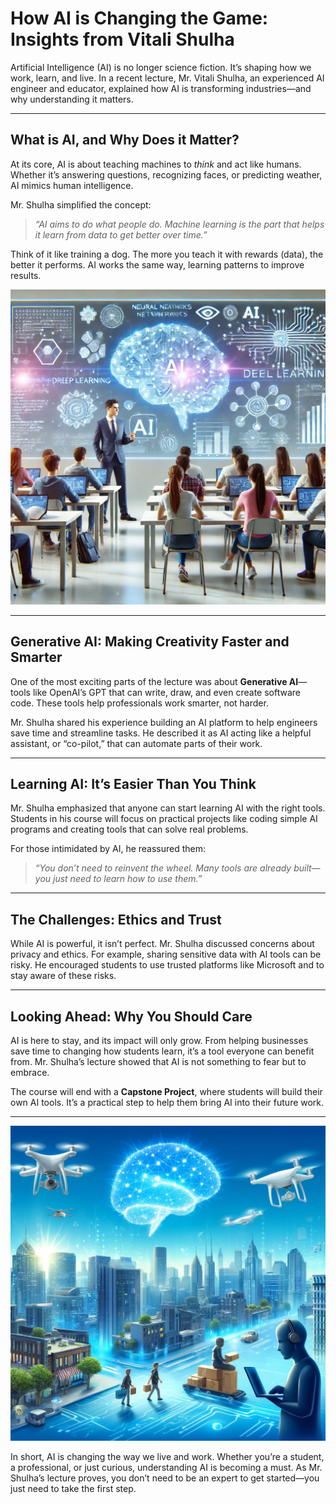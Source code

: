 # How AI is Changing the Game: Insights from Vitali Shulha  

Artificial Intelligence (AI) is no longer science fiction. It’s shaping how we work, learn, and live. In a recent lecture, Mr. Vitali Shulha, an experienced AI engineer and educator, explained how AI is transforming industries—and why understanding it matters.  

---

## What is AI, and Why Does it Matter?  

At its core, AI is about teaching machines to *think* and act like humans. Whether it’s answering questions, recognizing faces, or predicting weather, AI mimics human intelligence.  

Mr. Shulha simplified the concept:  
> *“AI aims to do what people do. Machine learning is the part that helps it learn from data to get better over time.”*  

Think of it like training a dog. The more you teach it with rewards (data), the better it performs. AI works the same way, learning patterns to improve results.  

![AI Classroom Scene](./Images/Blog%20post%20image%201.png)  

---

## Generative AI: Making Creativity Faster and Smarter  

One of the most exciting parts of the lecture was about **Generative AI**—tools like OpenAI’s GPT that can write, draw, and even create software code. These tools help professionals work smarter, not harder.  

Mr. Shulha shared his experience building an AI platform to help engineers save time and streamline tasks. He described it as AI acting like a helpful assistant, or “co-pilot,” that can automate parts of their work.  

---

## Learning AI: It’s Easier Than You Think  

Mr. Shulha emphasized that anyone can start learning AI with the right tools. Students in his course will focus on practical projects like coding simple AI programs and creating tools that can solve real problems.  

For those intimidated by AI, he reassured them:  
> *“You don’t need to reinvent the wheel. Many tools are already built—you just need to learn how to use them.”*  

---

## The Challenges: Ethics and Trust  

While AI is powerful, it isn’t perfect. Mr. Shulha discussed concerns about privacy and ethics. For example, sharing sensitive data with AI tools can be risky. He encouraged students to use trusted platforms like Microsoft and to stay aware of these risks.  

---

## Looking Ahead: Why You Should Care  

AI is here to stay, and its impact will only grow. From helping businesses save time to changing how students learn, it’s a tool everyone can benefit from. Mr. Shulha’s lecture showed that AI is not something to fear but to embrace.  

The course will end with a **Capstone Project**, where students will build their own AI tools. It’s a practical step to help them bring AI into their future work.  

---

![Generative AI Brain](./Images/Blog%20post%20image%202.png)  

In short, AI is changing the way we live and work. Whether you’re a student, a professional, or just curious, understanding AI is becoming a must. As Mr. Shulha’s lecture proves, you don’t need to be an expert to get started—you just need to take the first step.  
